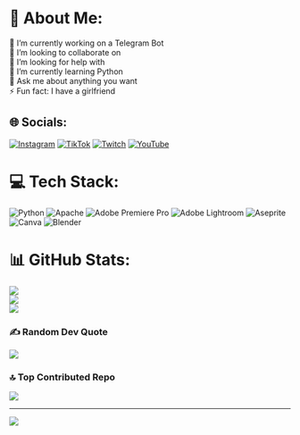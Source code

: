 # 💫 About Me:
🔭 I’m currently working on a Telegram Bot<br>👯 I’m looking to collaborate on<br>🤝 I’m looking for help with<br>🌱 I’m currently learning Python<br>💬 Ask me about anything you want<br>⚡ Fun fact: I have a girlfriend


## 🌐 Socials:
[![Instagram](https://img.shields.io/badge/Instagram-%23E4405F.svg?logo=Instagram&logoColor=white)](https://instagram.com/bykhork) [![TikTok](https://img.shields.io/badge/TikTok-%23000000.svg?logo=TikTok&logoColor=white)](https://tiktok.com/@bykhork) [![Twitch](https://img.shields.io/badge/Twitch-%239146FF.svg?logo=Twitch&logoColor=white)](https://twitch.tv/bykhork) [![YouTube](https://img.shields.io/badge/YouTube-%23FF0000.svg?logo=YouTube&logoColor=white)](https://youtube.com/@Jorge23_YT) 

# 💻 Tech Stack:
![Python](https://img.shields.io/badge/python-3670A0?style=for-the-badge&logo=python&logoColor=ffdd54) ![Apache](https://img.shields.io/badge/apache-%23D42029.svg?style=for-the-badge&logo=apache&logoColor=white) ![Adobe Premiere Pro](https://img.shields.io/badge/Adobe%20Premiere%20Pro-9999FF.svg?style=for-the-badge&logo=Adobe%20Premiere%20Pro&logoColor=white) ![Adobe Lightroom](https://img.shields.io/badge/Adobe%20Lightroom-31A8FF.svg?style=for-the-badge&logo=Adobe%20Lightroom&logoColor=white) ![Aseprite](https://img.shields.io/badge/Aseprite-FFFFFF?style=for-the-badge&logo=Aseprite&logoColor=#7D929E) ![Canva](https://img.shields.io/badge/Canva-%2300C4CC.svg?style=for-the-badge&logo=Canva&logoColor=white) ![Blender](https://img.shields.io/badge/blender-%23F5792A.svg?style=for-the-badge&logo=blender&logoColor=white)
# 📊 GitHub Stats:
![](https://github-readme-stats.vercel.app/api?username=J0rge23YT&theme=dark&hide_border=false&include_all_commits=true&count_private=true)<br/>
![](https://github-readme-streak-stats.herokuapp.com/?user=J0rge23YT&theme=dark&hide_border=false)<br/>
![](https://github-readme-stats.vercel.app/api/top-langs/?username=J0rge23YT&theme=dark&hide_border=false&include_all_commits=true&count_private=true&layout=compact)

### ✍️ Random Dev Quote
![](https://quotes-github-readme.vercel.app/api?type=horizontal&theme=dark)

### 🔝 Top Contributed Repo
![](https://github-contributor-stats.vercel.app/api?username=J0rge23YT&limit=5&theme=dark&combine_all_yearly_contributions=true)

---
[![](https://visitcount.itsvg.in/api?id=J0rge23YT&icon=0&color=1)](https://visitcount.itsvg.in)

<!-- Proudly created with GPRM ( https://gprm.itsvg.in ) -->
